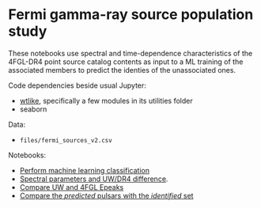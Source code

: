 # Fermi gamma-ray source population study
These notebooks use spectral and time-dependence characteristics of the 4FGL-DR4 point source catalog contents as input to a ML training of the associated members to predict the identies of the unassociated ones.

Code dependencies beside usual Jupyter:
* [wtlike](https://github.com/tburnett/wtlike), specifically a few modules in its utilities folder
* seaborn

Data:
* `files/fermi_sources_v2.csv`


Notebooks:
* [Perform machine learning classification](machine_learning.ipynb)
* [Spectral parameters and UW/DR4 difference](study_spectra.ipynb).
* [Compare UW and 4FGL Epeaks](compare_epeak.ipynb)
* [Compare the *predicted*  pulsars with the *identified* set](pulsar_pop.ipynb)

